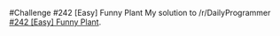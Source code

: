 #Challenge #242 [Easy] Funny Plant
My solution to /r/DailyProgrammer [#242 [Easy] Funny Plant](https://www.reddit.com/r/dailyprogrammer/comments/3twuwf/20151123_challenge_242_easy_funny_plant/).